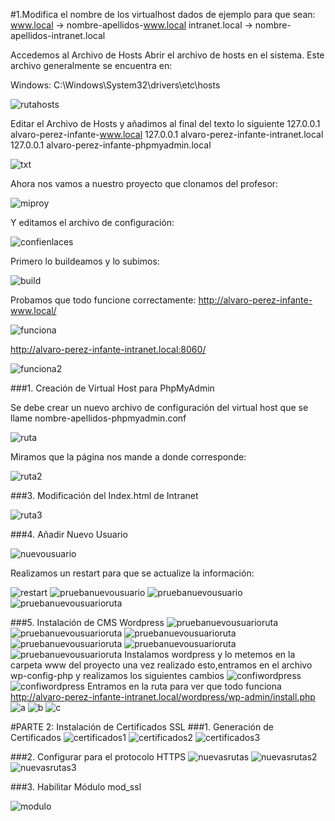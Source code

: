 #1.Modifica el nombre de los virtualhost dados de ejemplo para que sean:
www.local -> nombre-apellidos-www.local
intranet.local -> nombre-apellidos-intranet.local

Accedemos al Archivo de Hosts
Abrir el archivo de hosts en el sistema. Este archivo generalmente se encuentra en:

Windows: C:\Windows\System32\drivers\etc\hosts

![rutahosts](docs/images/1.png)

Editar el Archivo de Hosts y añadimos al final del texto lo siguiente
127.0.0.1    alvaro-perez-infante-www.local
127.0.0.1    alvaro-perez-infante-intranet.local
127.0.0.1    alvaro-perez-infante-phpmyadmin.local

![txt](docs/images/2.png)

Ahora nos vamos a nuestro proyecto que clonamos del profesor:

![miproy](docs/images/3.png)

Y editamos el archivo de configuración:

![confienlaces](docs/images/4.png)

Primero lo buildeamos y lo subimos:

![build](docs/images/5.png)

Probamos que todo funcione correctamente:
http://alvaro-perez-infante-www.local/

![funciona](docs/images/6.png)

http://alvaro-perez-infante-intranet.local:8060/

![funciona2](docs/images/7.png)

###1. Creación de Virtual Host para PhpMyAdmin

Se debe crear un nuevo archivo de configuración del virtual host que se llame nombre-apellidos-phpmyadmin.conf

![ruta](docs/images/8.png)

Miramos que la página nos mande a donde corresponde:

![ruta2](docs/images/9.png)

###3. Modificación del Index.html de Intranet
   
![ruta3](docs/images/10.png)

###4. Añadir Nuevo Usuario

![nuevousuario](docs/images/11.png)

Realizamos un restart para que se actualize la información:

![restart](docs/images/12.png)
![pruebanuevousuario](docs/images/13.png)
![pruebanuevousuario](docs/images/14.png)
![pruebanuevousuarioruta](docs/images/15.png)

###5. Instalación de CMS Wordpress
![pruebanuevousuarioruta](docs/images/16.png)
![pruebanuevousuarioruta](docs/images/17.png)
![pruebanuevousuarioruta](docs/images/18.png)
![pruebanuevousuarioruta](docs/images/19.png)
![pruebanuevousuarioruta](docs/images/20.png)
![pruebanuevousuarioruta](docs/images/21.png)
Instalamos wordpress y lo metemos en la carpeta www del proyecto una vez realizado esto,entramos en el archivo wp-config-php y realizamos los siguientes cambios
![confiwordpress](docs/images/23.png)
![confiwordpress](docs/images/22.png)
Entramos en la ruta para ver que todo funciona
http://alvaro-perez-infante-intranet.local/wordpress/wp-admin/install.php
![a](docs/images/24.png)
![b](docs/images/25.png)
![c](docs/images/26.png)


#PARTE 2: Instalación de Certificados SSL
###1. Generación de Certificados
![certificados1](docs/images/27.png)
![certificados2](docs/images/28.png)
![certificados3](docs/images/29.png)

###2. Configurar para el protocolo HTTPS
![nuevasrutas](docs/images/30.png)
![nuevasrutas2](docs/images/31.png)
![nuevasrutas3](docs/images/33.png)

###3. Habilitar Módulo mod_ssl

![modulo](docs/images/32.png)
